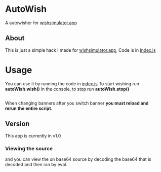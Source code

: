 # AutoWish
A autowisher for [wishsimulator.app](https://wishsimulator.app)

## About

This is just a simple hack I made for [wishsimulator.app](https://wishsimulator.app),
Code is in [index.js](https://github.com/SurvExE-Pc/AutoWish/blob/main/index.js)

# Usage
You can use it by running the code in [index.js](https://github.com/SurvExE-Pc/AutoWish/blob/main/index.js)
To start wishing run **autoWish.wish()** in the console, to stop run **autoWish.stop()**
##  
When changing banners after you switch banner **you must reload and rerun the entire script**.
## Version
This app is currently in v1.0 

### Viewing the source
and you can view the un base64 source by decoding the base64 that is decoded and then ran by eval.
